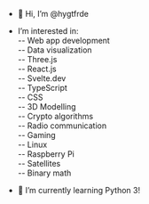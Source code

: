 - 👋 Hi, I’m @hygtfrde <br> 

- I’m interested in: <br>
-- Web app development <br>
-- Data visualization <br>
-- Three.js <br>
-- React.js <br>
-- Svelte.dev <br>
-- TypeScript <br>
-- CSS <br>
-- 3D Modelling <br>
-- Crypto algorithms <br>
-- Radio communication <br>
-- Gaming <br>
-- Linux <br>
-- Raspberry Pi <br>
-- Satellites <br>
-- Binary math <br>

- 🌱 I’m currently learning Python 3!


